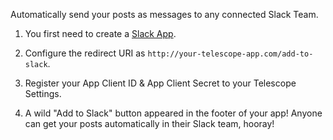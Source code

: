 Automatically send your posts as messages to any connected Slack Team.

1. You first need to create a [Slack App](https://api.slack.com/applications/new).

2. Configure the redirect URI as `http://your-telescope-app.com/add-to-slack`.

3. Register your App Client ID & App Client Secret to your Telescope Settings.

4. A wild "Add to Slack" button appeared in the footer of your app! Anyone can get your posts automatically in their Slack team, hooray!
